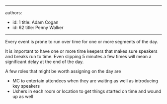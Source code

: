 

---
authors:
  - id: 1
    title: Adam Cogan
  - id: 62
    title: Penny Walker
---




<span class='intro'> <p class="ssw15-rteElement-P">Every event is prone to run over time for one or more segments of the day.​​</p> </span>

<p>​​It is important to have one or more time keepers that makes sure speakers and breaks run to time. Even slipping 5 minutes a few times will mean a significant delay at the end of the day.</p><p>A few roles that might be worth assigning on the day are</p><ul><li>MC to entertain attendees when they are waiting as well as introducing key speakers</li><li>Ushers in each room or location to get things started on time and wound up as well</li></ul>


